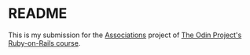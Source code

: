 # README

This is my submission for the [Associations](https://www.theodinproject.com/paths/full-stack-ruby-on-rails/courses/ruby-on-rails/lessons/associations) project of [The Odin Project's Ruby-on-Rails course](https://www.theodinproject.com/paths/full-stack-ruby-on-rails/courses/ruby-on-rails).